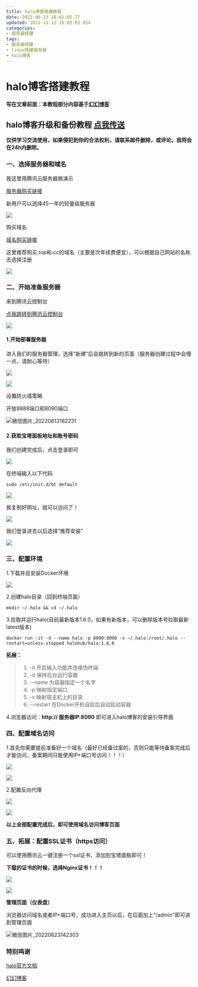 ```yaml
---
title: halo博客搭建教程
date: 2022-06-13 18:02:05.77
updated: 2022-11-12 16:03:03.054
categories: 
- 服务器搭建
tags: 
- 服务器搭建
- linux搭建服务器
- halo博客
---
```


# halo博客搭建教程

#### 写在文章前面：本教程部分内容基于[幻幻博客](https://blog.xhxx.cc/)

## halo博客升级和备份教程 [点我传送](https://www.wangshengjj.work/archives/8)

**仅供学习交流使用，如果侵犯到你的合法权利，请联系邮件删除，或评论。我将会在24h内删除。**

### 一、选择服务器和域名

我这里用腾讯云服务器做演示

[服务器购买链接](https://cloud.tencent.com/act/pro/618season?channel=sp&fromSource=gwzcw.6633950.6633950.6633950&utm_medium=cpc&utm_id=gwzcw.6633950.6633950.6633950&bd_vid=11065626160413136653)

新用户可以选择45一年的轻量级服务器

![](https://www.wangshengjj.work/upload/2022/06/微信图片_20220613164726.png)

购买域名

[域名购买链接](https://cloud.tencent.com/act/domainsales?channel=sp&fromSource=gwzcw.6463875.6463875.6463875&utm_medium=cpc&utm_id=gwzcw.6463875.6463875.6463875&bd_vid=9026323095797005744)

这里推荐购买.top和.cc的域名（主要是次年续费便宜），可以根据自己网站的名称去选择注册

![](https://www.wangshengjj.work/upload/2022/06/微信图片_20220613165407.png)

### 二、开始准备服务器

来到腾讯云控制台

[点我跳转到腾讯云控制台](https://console.cloud.tencent.com/)

![](https://www.wangshengjj.work/upload/2022/06/微信图片_20220613165945.png)

#### 1.开始部署服务器

进入我们的服务器管理，选择“新建”后会跳转到新的页面（服务器创建过程中会慢一点，请耐心等待）

![](https://www.wangshengjj.work/upload/2022/06/微信图片_20220613174620.png)

![](https://www.wangshengjj.work/upload/2022/06/微信图片_20220613170450.png)

设置防火墙策略

开放8888端口和8090端口

![微信图片_20220613182231](https://www.wangshengjj.work/upload/2022/06/%E5%BE%AE%E4%BF%A1%E5%9B%BE%E7%89%87_20220613182231.png)

#### 2.获取宝塔面板地址和账号密码

我们创建完成后，点击登录即可

![](https://www.wangshengjj.work/upload/2022/06/微信图片_20220613170919.png)

在终端输入以下代码

```
sudo /etc/init.d/bt default
```

![](https://www.wangshengjj.work/upload/2022/06/微信图片_20220613171144.png)

我复制好网址，就可以访问了！

![](https://www.wangshengjj.work/upload/2022/06/微信图片_20220613171440.png)

我们登录进去以后选择“推荐安装”

![](https://www.wangshengjj.work/upload/2022/06/825eec95f9da2.png)

### 三、配置环境

1.下载并且安装Docker环境

![](https://www.wangshengjj.work/upload/2022/06/微信图片_20220613172236.png)

2.创建halo目录（回到终端页面）

```
mkdir ~/.halo && cd ~/.halo
```

3.拉取并运行halo(目前最新版本1.6.0，如果有新版本，可以删除版本号拉取最新latest版本)

```
docker run -it -d --name halo -p 8090:8090 -v ~/.halo:/root/.halo --restart=unless-stopped halohub/halo:1.6.0
```

**拓展：**

> 1. -it 开启输入功能并连接伪终端
> 2. -d 保持后台运行容器
> 3. --name 为容器指定一个名字
> 4. -p 映射指定端口
> 5. -v 映射宿主机上的目录
> 6. --restart 在Docker开机自启后自动启动容器

4.浏览器访问：**http:// 服务器IP:8090** 即可进入halo博客的安装引导界面

### 四、配置域名访问

1.首先你需要提前准备好一个域名（最好已经备过案的，否则只能等待备案完成后才能访问，备案期间只能使用IP+端口号访问！！！）

![](https://www.wangshengjj.work/upload/2022/06/微信图片_20220613173251.png)

![](https://www.wangshengjj.work/upload/2022/06/微信图片_20220613173407.png)

2.配置反向代理

![](https://www.wangshengjj.work/upload/2022/06/微信图片_20220613174029.png)

![](https://www.wangshengjj.work/upload/2022/06/微信图片_20220613174032.png)

**以上全部配置完成后，即可使用域名访问博客页面**

### 五、拓展：配置SSL证书（https访问）

可以使用腾讯云一键注册一个ssl证书，添加到宝塔面板即可！

**下载的证书的时候，选择Nginx证书！！！**

![](https://www.wangshengjj.work/upload/2022/06/微信图片_20220613180016.png)

![](https://www.wangshengjj.work/upload/2022/06/微信图片_20220613175749.png)

**管理页面（仪表盘）**

浏览器访问域名或者IP+端口号，成功进入主页以后，在后面加上"/admin"即可进到管理页面

![微信图片_20220623142303](https://www.wangshengjj.work/upload/2022/06/%E5%BE%AE%E4%BF%A1%E5%9B%BE%E7%89%87_20220623142303.png)

### 特别鸣谢

[halo官方文档](https://docs.halo.run/)

[幻幻博客](https://blog.xhxx.cc/)
